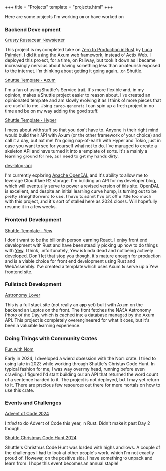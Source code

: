 +++
title = "Projects"
template = "projects.html"
+++

Here are some projects I'm working on or have worked on.

### Backend Development

[Crusty Rustacean Newsletter](https://github.com/sentinel1909/crusty-rustacean-newsletter)

This project is my completed take on [Zero to Production in Rust](https://www.zero2prod.com) by [Luca Palmieri](https://www.lpalmieri.com). I did it using the Axum web framework, instead of Actix Web. I deployed this project, for a time, on Railway, but took it down as I became increasingly nervous about having something less than amateurish exposed to the internet. I'm thinking about getting it going again...on Shuttle.

[Shuttle Template - Axum](https://github.com/sentinel1909/shuttle-template-axum.git)

I'm a fan of using Shuttle's Service trait. It's more flexible and, in my opinion, makes a Shuttle project easier to reason about. I've created an opinionated template and am slowly evolving it as I think of more pieces that are useful to me. Using `cargo-generate` I can spin up a fresh project in no time and be on my way adding the good stuff.

[Shuttle Template - Hyper](https://github.com/sentinel1909/shuttle-hyper-template.git)

I mess about with stuff so that you don't have to. Anyone in their right mind would build their API with Axum (or the other framework of your choice) and call it a day, but not me! I'm going nap-of-earth with Hyper and Tokio, just in case you want to see for yourself what not to do. I've managed to create a skeleton API and have turned it into a template of sorts. It's a mainly a learning ground for me, as I need to get my hands dirty.

[dev-blog-api](https://github.com/sentinel1909/dev-blog-api)

I'm currently exploring [Apache OpenDAL](https://opendal.apache.org/) and it's ability to allow me to leverage Cloudflare R2 storage. I'm building an API for my developer blog, which will eventually serve to power a revised version of this site. OpenDAL is excellent, and despite an initial learning curve hump, is turning out to be pretty straightforward to use. I have to admit I've bit off a little too much with this project, and it's sort of stalled here as 2024 closes. Will hopefully resume it in a few weeks.

### Frontend Development

[Shuttle Template - Yew](https://github.com/sentinel1909/shuttle-template-yew)

I don't want to be the billionth person learning React. I enjoy front end development with Rust and have been steadily picking up how to do things with [Yew](https://yew.rs). I think, unfortunately, Yew is kinda dead and not being actively developed. Don't let that stop you though, it's mature enough for production and is a viable choice for front end development using Rust and WebAssembly. I've created a template which uses Axum to serve up a Yew frontend site.

### Fullstack Development

[Astronomy Lover](https://astronomy-lover.net)

This is a full stack site (not really an app yet) built with Axum on the backend an Leptos on the front. The front fetches the NASA Astronomy Photo of the Day, which is cached into a database managed by the Axum API. This project is completely overengineered for what it does, but it's been a valuable learning experience.

### Doing Things with Community Crates

[Fun with Nom](https://github.com/sentinel1909/fun-with-nom.git)

Early in 2024, I developed a wierd obsession with the Nom crate. I tried to using late in 2023 while working through Shuttle's Christas Code Hunt. In typical fashion for me, I was way over my head, running before even crawling. I figured I'd start building out an API that returned the word count of a sentence handed to it. The project is not deployed, but I may yet return to it. There are precious few resources out there for mere mortals on how to use this crate.

### Events and Challenges

[Advent of Code 2024](https://github.com/sentinel1909/aoc2024)

I _tried_ to do Advent of Code this year, in Rust. Didn't make it past Day 2 though.

[Shuttle Christmas Code Hunt 2024](https://github.com/sentinel1909/shuttlings-cch24)

Shuttle's Christmas Code Hunt was loaded with highs and lows. A couple of the challenges I had to look at other people's work, which I'm not exactly proud of. However, on the positive side, I have something to unpack and learn from. I hope this event becomes an annual staple!
